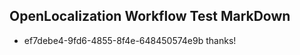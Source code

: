 ## OpenLocalization Workflow Test MarkDown
* ef7debe4-9fd6-4855-8f4e-648450574e9b thanks!

<!--HONumber=Aug16_HO4-->


